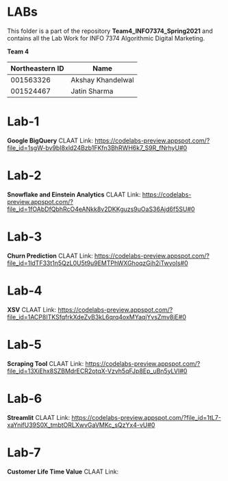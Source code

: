 # LABs

This folder is a part of the repository **Team4_INFO7374_Spring2021** and contains all the Lab Work for INFO 7374 Algorithmic Digital Marketing.

**Team 4** 

| Northeastern ID | Name
| --- | --- 
|001563326 | Akshay Khandelwal
|001524467 | Jatin Sharma 

# Lab-1
**Google BigQuery**
CLAAT Link: https://codelabs-preview.appspot.com/?file_id=1sgW-bv9bI8xld24Bzb1FKfn3BhRWH6k7_S9R_fNrhyU#0

# Lab-2
**Snowflake and Einstein Analytics**
CLAAT Link: https://codelabs-preview.appspot.com/?file_id=1fOAbDfQbhRcO4eANkk8v2DKKguzs9uOaS36Ajd6f5SU#0

# Lab-3
**Churn Prediction**
CLAAT Link: https://codelabs-preview.appspot.com/?file_id=1ldTF33t1n5QzL0U5t9u9EMTPhWXGhoqzGjh2iTwyols#0

# Lab-4
**XSV**
CLAAT Link: https://codelabs-preview.appspot.com/?file_id=1ACP8ITKSfqfrkXdeZvB3kL6qrq4oxMYaqjYvsZmv8jE#0

# Lab-5
**Scraping Tool**
CLAAT Link: https://codelabs-preview.appspot.com/?file_id=13XiEhx8SZBMdrECR2otqX-Vzvh5qFJp8Ep_uBn5yLVI#0

# Lab-6
**Streamlit**
CLAAT Link:  https://codelabs-preview.appspot.com/?file_id=1tL7-xaYnifU39S0X_tmbtORLXwvGaVMKc_sQzYx4-vU#0

# Lab-7
**Customer Life Time Value**
CLAAT Link: 


